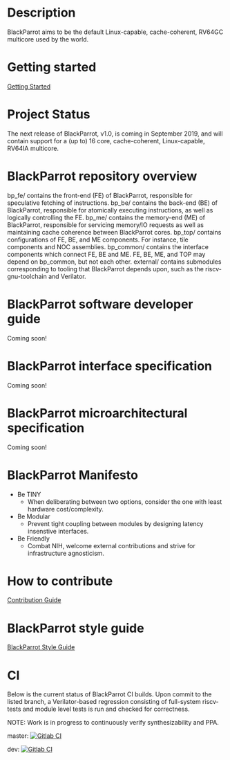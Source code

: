 # Description
BlackParrot aims to be the default Linux-capable, cache-coherent, RV64GC multicore used by the world.

# Getting started
[Getting Started](GETTING_STARTED.md)

# Project Status
The next release of BlackParrot, v1.0, is coming in September 2019, and will contain support for a (up to) 16 core, cache-coherent, Linux-capable, RV64IA multicore.

# BlackParrot repository overview
bp_fe/ contains the front-end (FE) of BlackParrot, responsible for speculative fetching of instructions.
bp_be/ contains the back-end (BE) of BlackParrot, responsible for atomically executing instructions, as well as logically controlling the FE.
bp_me/ contains the memory-end (ME) of BlackParrot, responsible for servicing memory/IO requests as well as maintaining cache coherence between BlackParrot cores. 
bp_top/ contains configurations of FE, BE, and ME components. For instance, tile components and NOC assemblies.
bp_common/ contains the interface components which connect FE, BE and ME. FE, BE, ME, and TOP may depend on bp_common, but not each other.
external/ contains submodules corresponding to tooling that BlackParrot depends upon, such as the riscv-gnu-toolchain and Verilator.

# BlackParrot software developer guide
Coming soon!

# BlackParrot interface specification
Coming soon!

# BlackParrot microarchitectural specification
Coming soon!

# BlackParrot Manifesto
- Be TINY
    - When deliberating between two options, consider the one with least hardware cost/complexity.
- Be Modular
    - Prevent tight coupling between modules by designing latency insenstive interfaces.
- Be Friendly
    - Combat NIH, welcome external contributions and strive for infrastructure agnosticism.

# How to contribute
[Contribution Guide](CONTRIBUTING.md)

# BlackParrot style guide
[BlackParrot Style Guide](STYLE_GUIDE.md)

# CI
Below is the current status of BlackParrot CI builds. Upon commit to the listed branch, a Verilator-based regression consisting of full-system riscv-tests and module level tests is run and checked for correctness.

NOTE: Work is in progress to continuously verify synthesizability and PPA.

master: [![Gitlab
CI](https://gitlab.com/black-parrot/pre-alpha-release/badges/master/build.svg)](https://gitlab.com/black-parrot/pre-alpha-release/pipelines) 

dev: [![Gitlab CI](https://gitlab.com/black-parrot/pre-alpha-release/badges/dev/build.svg)](https://gitlab.com/black-parrot/pre-alpha-release/pipelines) 

